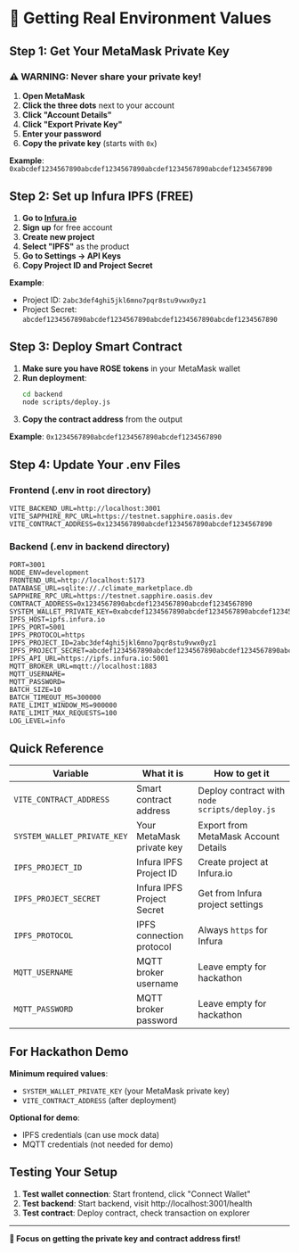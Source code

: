 # 🔧 Getting Real Environment Values

## Step 1: Get Your MetaMask Private Key

### ⚠️ WARNING: Never share your private key!

1. **Open MetaMask**
2. **Click the three dots** next to your account
3. **Click "Account Details"**
4. **Click "Export Private Key"**
5. **Enter your password**
6. **Copy the private key** (starts with `0x`)

**Example**: `0xabcdef1234567890abcdef1234567890abcdef1234567890abcdef1234567890`

## Step 2: Set up Infura IPFS (FREE)

1. **Go to [Infura.io](https://infura.io/)**
2. **Sign up** for free account
3. **Create new project**
4. **Select "IPFS"** as the product
5. **Go to Settings → API Keys**
6. **Copy Project ID and Project Secret**

**Example**:
- Project ID: `2abc3def4ghi5jkl6mno7pqr8stu9vwx0yz1`
- Project Secret: `abcdef1234567890abcdef1234567890abcdef1234567890abcdef1234567890`

## Step 3: Deploy Smart Contract

1. **Make sure you have ROSE tokens** in your MetaMask wallet
2. **Run deployment**:
   ```bash
   cd backend
   node scripts/deploy.js
   ```
3. **Copy the contract address** from the output

**Example**: `0x1234567890abcdef1234567890abcdef1234567890`

## Step 4: Update Your .env Files

### Frontend (.env in root directory)
```env
VITE_BACKEND_URL=http://localhost:3001
VITE_SAPPHIRE_RPC_URL=https://testnet.sapphire.oasis.dev
VITE_CONTRACT_ADDRESS=0x1234567890abcdef1234567890abcdef1234567890
```

### Backend (.env in backend directory)
```env
PORT=3001
NODE_ENV=development
FRONTEND_URL=http://localhost:5173
DATABASE_URL=sqlite://./climate_marketplace.db
SAPPHIRE_RPC_URL=https://testnet.sapphire.oasis.dev
CONTRACT_ADDRESS=0x1234567890abcdef1234567890abcdef1234567890
SYSTEM_WALLET_PRIVATE_KEY=0xabcdef1234567890abcdef1234567890abcdef1234567890abcdef1234567890
IPFS_HOST=ipfs.infura.io
IPFS_PORT=5001
IPFS_PROTOCOL=https
IPFS_PROJECT_ID=2abc3def4ghi5jkl6mno7pqr8stu9vwx0yz1
IPFS_PROJECT_SECRET=abcdef1234567890abcdef1234567890abcdef1234567890abcdef1234567890
IPFS_API_URL=https://ipfs.infura.io:5001
MQTT_BROKER_URL=mqtt://localhost:1883
MQTT_USERNAME=
MQTT_PASSWORD=
BATCH_SIZE=10
BATCH_TIMEOUT_MS=300000
RATE_LIMIT_WINDOW_MS=900000
RATE_LIMIT_MAX_REQUESTS=100
LOG_LEVEL=info
```

## Quick Reference

| Variable | What it is | How to get it |
|----------|------------|---------------|
| `VITE_CONTRACT_ADDRESS` | Smart contract address | Deploy contract with `node scripts/deploy.js` |
| `SYSTEM_WALLET_PRIVATE_KEY` | Your MetaMask private key | Export from MetaMask Account Details |
| `IPFS_PROJECT_ID` | Infura IPFS Project ID | Create project at Infura.io |
| `IPFS_PROJECT_SECRET` | Infura IPFS Project Secret | Get from Infura project settings |
| `IPFS_PROTOCOL` | IPFS connection protocol | Always `https` for Infura |
| `MQTT_USERNAME` | MQTT broker username | Leave empty for hackathon |
| `MQTT_PASSWORD` | MQTT broker password | Leave empty for hackathon |

## For Hackathon Demo

**Minimum required values**:
- `SYSTEM_WALLET_PRIVATE_KEY` (your MetaMask private key)
- `VITE_CONTRACT_ADDRESS` (after deployment)

**Optional for demo**:
- IPFS credentials (can use mock data)
- MQTT credentials (not needed for demo)

## Testing Your Setup

1. **Test wallet connection**: Start frontend, click "Connect Wallet"
2. **Test backend**: Start backend, visit http://localhost:3001/health
3. **Test contract**: Deploy contract, check transaction on explorer

---

**🎯 Focus on getting the private key and contract address first!**
